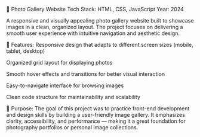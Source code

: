 📸 Photo Gallery Website
Tech Stack: HTML, CSS, JavaScript
Year: 2024

A responsive and visually appealing photo gallery website built to showcase images in a clean, organized layout. The project focuses on delivering a smooth user experience with intuitive navigation and aesthetic design.

🔧 Features:
Responsive design that adapts to different screen sizes (mobile, tablet, desktop)

Organized grid layout for displaying photos

Smooth hover effects and transitions for better visual interaction

Easy-to-navigate interface for browsing images

Clean code structure for maintainability and scalability

🎯 Purpose:
The goal of this project was to practice front-end development and design skills by building a user-friendly image gallery. It emphasizes clarity, accessibility, and performance — making it a great foundation for photography portfolios or personal image collections.
